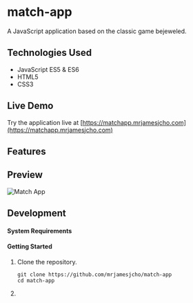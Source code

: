 # match-app

A JavaScript application based on the classic game bejeweled.

## Technologies Used

- JavaScript ES5 & ES6
- HTML5
- CSS3

## Live Demo

Try the application live at [https://matchapp.mrjamesjcho.com](https://matchapp.mrjamesjcho.com)

## Features


## Preview

![Match App](images/match-app.jpg)

## Development

#### System Requirements

#### Getting Started

1. Clone the repository.

    ```shell
    git clone https://github.com/mrjamesjcho/match-app
    cd match-app
    ```

2.
